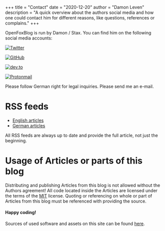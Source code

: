 +++
title = "Contact"
date = "2020-12-20"
author = "Damon Leven"
description = "A quick overview about the authors social media and how one could contact him for different reasons, like questions, references or complains."
+++ 

OpenFoxBlog is run by Damon / Stax. You can find him on the following social media accounts: 

[![Twitter](https://img.shields.io/badge/Twitter-1DA1F2?style=for-the-badge&logo=twitter&logoColor=white)](https://twitter.com/staxthefox)

[![GitHub](https://img.shields.io/badge/GitHub-100000?style=for-the-badge&logo=github&logoColor=white)](https://github.com/mcwertgaming)

[![dev.to](https://img.shields.io/badge/dev.to-0A0A0A?style=for-the-badge&logo=dev.to&logoColor=white)](https://dev.to/mcwertgaming)

[![Protonmail](https://img.shields.io/badge/ProtonMail-8B89CC?style=for-the-badge&logo=protonmail&logoColor=white)](mailto:dleven@protonmail.com?subject=OpenFoxBlog)

Please follow German right for legal inquiries. Please send me an e-mail. 

# RSS feeds 
- [English articles](/index.xml)
- [German articles](/de/index.xml)

All RSS feeds are always up to date and provide the full article, not just the beginning. 

# Usage of Articles or parts of this blog
Distributing and publishing Articles from this blog is not allowed without the Authors agreement! All code located inside the Articles are licensed under the terms of the [MIT](https://opensource.org/licenses/MIT) license. Quoting or referencing on whole or part of Articles from this blog must be referenced with providing the source.

#### Happy coding!

Sources of used software and assets on this site can be found [here](/about/#software-used-on-this-site).
